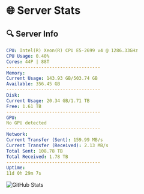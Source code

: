 # 🌐 Server Stats
## 🔍 Server Info
```yaml
CPU: Intel(R) Xeon(R) CPU E5-2699 v4 @ 1286.33GHz
CPU Usage: 0.40%
Cores: 44P | 88T
-----------------------------------
Memory:
Current Usage: 143.93 GB/503.74 GB
Available: 356.45 GB
-----------------------------------
Disk:
Current Usage: 20.34 GB/1.71 TB
Free: 1.61 TB
-----------------------------------
GPU:
No GPU detected
-----------------------------------
Network:
Current Transfer (Sent): 159.99 MB/s
Current Transfer (Received): 2.13 MB/s
Total Sent: 108.78 TB
Total Received: 1.78 TB
-----------------------------------
Uptime:
11d 0h 29m 7s
```
![GitHub Stats](https://img.shields.io/badge/Updated-2025-02-18_23:12:25-blue)